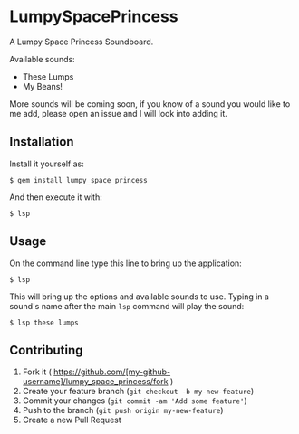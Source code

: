# LumpySpacePrincess

A Lumpy Space Princess Soundboard.

Available sounds:

 * These Lumps
 * My Beans!

More sounds will be coming soon, if you know of a sound you would like to me add, please open an issue and I will look into adding it.

## Installation

Install it yourself as:

    $ gem install lumpy_space_princess

And then execute it with:

    $ lsp

## Usage

On the command line type this line to bring up the application:

    $ lsp

This will bring up the options and available sounds to use.
Typing in a sound's name after the main `lsp` command will play the sound:

    $ lsp these lumps

## Contributing

1. Fork it ( https://github.com/[my-github-username]/lumpy_space_princess/fork )
2. Create your feature branch (`git checkout -b my-new-feature`)
3. Commit your changes (`git commit -am 'Add some feature'`)
4. Push to the branch (`git push origin my-new-feature`)
5. Create a new Pull Request
